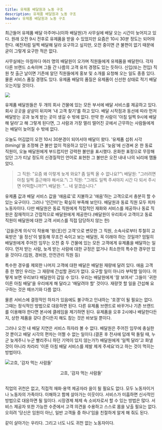 ```yaml
---
title: 유제품 배달원과 노동 구조
description: 유제품 배달원과 노동 구조
header: 유제품 배달원과 노동 구조
---
```

최근들어 유제품 배달 아주머니(이하 배달원)가 사무실에 배달 오는 시간이 늦어지고 있다. 원래 오전 9시 전후로 유제품을 받을 수 있었지만 요즘은 10시 30분 정도는 되어야 한다. 예전처럼 일찍 배달해 달라 요구하고 싶지만, 오전 중이면 큰 불편이 없기 때문에 굳이 그렇게 요구한 적은 없다.

사무실에는 아침마다 여러 명의 배달원이 오가며 직원들에게 유제품을 배달한다. 각자 다른 브랜드 소속이며 그들 간 나름의 고객 유치 경쟁도 있는 듯하다. 신입(또는 전입) 직원 첫 출근 날이면 기존에 알던 직원들에게 홍보 및 소개를 요청해 오는 일도 종종 있다. 물론 서비스 품질 경쟁도 있다. 유제품 배달의 품질은 유제품이 신선한 상태로 적기 배달 오는지일 것이다.

![](http://cfile7.uf.tistory.com/image/242E134A5486B23E028DB7)

유제품 배달원들은 두 개의 회사 건물에 있는 모든 부서에 배달 서비스를 제공하고 있다. 회사 곳곳을 샅샅이 뒤지며 '내 고객 찾기'를 하고 있다. 배달 시작점과 동선에 따라 먼저 배달받는 곳과 늦게 받는 곳이 생길 수 밖에 없다. 만약 한 사람이 '아침 일찍 9시에 배달해 달라'고 해 그렇게 된다면, 그 사람과 가장 멀리 떨어진 곳에서 근무하는 사람들에게는 배달이 늦어질 수 밖에 없다.

오늘도 어김없이 오전 10시 30분경이 되어서야 배달이 왔다. '유제품 섭취 시각(timing)'을 조정해 큰 불만 없이 적응하고 있던 나 말고도 '늦음'에 신경써 온 한 동료 직원이, 오늘 배달원에게 부드럽지만 강력한 불만을 표시했다. 온화한 표정으로 무장해 있던 그가 티날 정도의 신경질적인 언어로 표현한 그 불만은 오전 내내 나의 뇌리에 맴돌았다.

>그 직원: "요즘 왜 이렇게 늦게 와요? 좀 일찍 올 수 없나요?"\\
>배달원: "그러려면 아침 일찍 출근해야 해서요."\\
>그 직원: "그래도 일찍 주셔야지 시간 다 되서 주시면 어떡합니까?"\\
>배달원: "... 네 알겠습니다."

유제품 값과 배달 서비스 값을 '애음료'로 지불하고 '애음'하는 고객으로서 충분히 할 수 있는 요구이다. 그러나 '인간미'는 확실히 부족해 보인다. 배달원과 동료 직원 모두 피차 노동자이다. 다만 배달원은 동료 직원에게 직접적인 재화와 서비스를 제공하나 동료 직원은 잠재적이고 간접적으로 배달원에게 제공한다.(배달원이 우리회사 고객이고 동료 직원이 배달원에 대한 고객 서비스를 직접 담당하지 않는 한)

'갑을관계 의식'이 작용해 '왕(王)인 고객'으로 변모한 그 직원, 소속사로부터 투철히 교육받은 '을 정신'이 발동해 무조건 숙이고 보는 배달원, 꼭 이래야 하는 것일까? 엄밀히 배달원에게 주어진 임무는 오전 중 두 건물에 있는 모든 고객에게 유제품을 배달하는 일이다. 먼저 받는 사람, 늦게 받는 사람에 대한 규정은 없거나 최소한의 특수한 경우만 있을 것이다.(임원, 경비원, 안전관리 직원 등)

특수한 경우를 제외한 나머지 고객에 대한 배달은 배달원 재량에 달려 있다. 애음 고객 중 한 명인 우리는 그 재량에 간섭할 권리가 없다. 요구할 일이 아니라 부탁할 일이다. 어떻게 보면 우리보다 배달원이 갑일 수 있다. 우리는 배달원에게 '잘 보여서' 그들이 '귀한 이른 아침 배달'을 우리에게 해 달라고 '매달려야 할' 것이다. 재량껏 할 일을 간섭해 요구하는 것은 떼쓰기와 다름 없다.

물론 서비스에 결정적인 하자가 있음에도 불구하고 인내하는 '호갱'이 될 필요는 없다. 그때는 정식적인 방법으로 대응하면 된다. 다른 유제품 브랜드로 바꾸거나 기존 브랜드를 이용해야 한다면 본사에 클레임을 제기하면 된다. 유제품을 오후 2시에나 배달한다든지, 상한 제품을 갖다 준다든지 해도 참는 것은 바보일 뿐이다.

그러나 오전 내 배달 지연은 서비스 하자라 볼 수 없다. 배달원은 주어진 임무에 충실한 것 뿐이고 배달 시각의 편차는 어쩔 수 없는 일이다.(결혼 후 전사에 답례 떡 돌릴 때, 누군 늦게주니 누군 빨리주니 하던 기억이 있지 않는가?) 배달원에게 '일찍 달라'고 화낼 것이 아니라 차라리 '이른 아침 배달 서비스를 제발 제게 주세요'라고 하는 것이 먹히는 방법이다.

![고흐, '감자 먹는 사람들'](http://www.yeongnam.com/Photo/2008/04/07/M20080407.010330803160001i1.jpg)<center>고흐, '감자 먹는 사람들'</center><br>

직업의 귀천은 없고, 직접적 재화·용역 제공자라 을이 될 필요도 없다. 모두 노동자이거나 노동자의 가족이다. 이해하고 함께 살아가는 이웃이다. 서비스가 미흡하면 신사적인 방법으로 대응하면 될 일이다. 시장경제 체제 속 소비자로서 할 수 있는 방법은 많다. 서비스 제공자 또한 가능한 수준에서 고객 의견을 수용하고 스스로 몸을 낮출 필요는 없다. 오히려 '당신은 임원이 아닌, 일반 고객들 중 하나'임을 친절하게 알게 해 줘도 된다.

같이 살아가는 우리다. 그리고 너도 나도 귀천 없는 노동자이다.